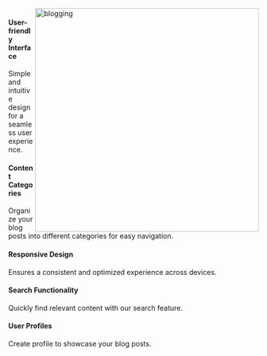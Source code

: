 <img width="450" align="right"  alt="blogging" margin-right="100" src="https://ansarshome.files.wordpress.com/2021/09/d3464a4351fdf340ccb6bb37c281381a.gif" >
<h4>User-friendly Interface</h4> Simple and intuitive design for a seamless user experience.
<br>
<h4>Content Categories</h4> Organize your blog posts into different categories for easy navigation.
<br>
<h4>Responsive Design</h4> Ensures a consistent and optimized experience across devices.
<br>
<h4>Search Functionality</h4> Quickly find relevant content with our search feature.
<br>
<h4 >User Profiles</h4> Create  profile to showcase your blog posts.
